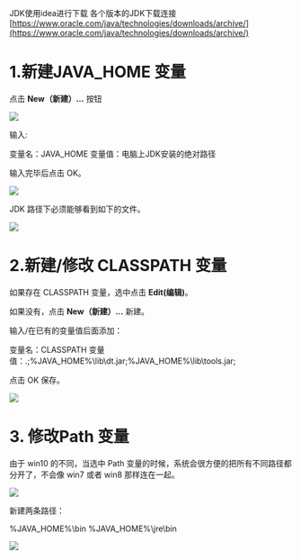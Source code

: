 JDK使用idea进行下载
各个版本的JDK下载连接
[https://www.oracle.com/java/technologies/downloads/archive/](https://www.oracle.com/java/technologies/downloads/archive/)
# 1.新建JAVA_HOME 变量

点击 **New（新建）...** 按钮

![](https://www.runoob.com/wp-content/uploads/2018/08/1534411060-2131-3932295-ef08fb7d0ef0760f.png)

输入:

变量名：JAVA_HOME
变量值：电脑上JDK安装的绝对路径

输入完毕后点击 OK。

![](https://www.runoob.com/wp-content/uploads/2018/08/1534411114-3840-3932295-73be617cffdac223.png)

JDK 路径下必须能够看到如下的文件。

![](https://www.runoob.com/wp-content/uploads/2018/08/1534411157-4157-3932295-b821f0e17887bcdf.png)

# 2.新建/修改 CLASSPATH 变量

如果存在 CLASSPATH 变量，选中点击 **Edit(编辑)**。

如果没有，点击 **New（新建）...** 新建。

输入/在已有的变量值后面添加：

变量名：CLASSPATH
变量值：.;%JAVA_HOME%\lib\dt.jar;%JAVA_HOME%\lib\tools.jar;

点击 OK 保存。

![](https://www.runoob.com/wp-content/uploads/2018/08/1534411198-2259-3932295-afe57d1caf93277c.png)

# 3. 修改Path 变量

由于 win10 的不同，当选中 Path 变量的时候，系统会很方便的把所有不同路径都分开了，不会像 win7 或者 win8 那样连在一起。

![](https://www.runoob.com/wp-content/uploads/2018/08/1534411240-7448-3932295-515fd020c1e2fc4a.png)

新建两条路径：

%JAVA_HOME%\bin
%JAVA_HOME%\jre\bin

![](https://www.runoob.com/wp-content/uploads/2018/08/1534411281-6565-3932295-08d84d125c71d0a8.png)
